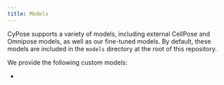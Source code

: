 ```yaml
---
title: Models
---
```


CyPose supports a variety of models, including external CellPose and Omnipose models, as well as our fine-tuned models. By default, these models are included in the `models` directory at the root of this repository.

We provide the following custom models:

- 


